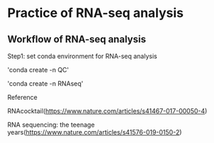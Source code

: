 # Practice of RNA-seq analysis

## Workflow of RNA-seq analysis

Step1: set conda environment for RNA-seq analysis

'conda create -n QC'

'conda create -n RNAseq'

Reference

RNAcocktail(https://www.nature.com/articles/s41467-017-00050-4)

RNA sequencing: the teenage years(https://www.nature.com/articles/s41576-019-0150-2)

